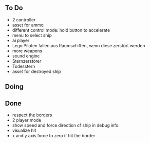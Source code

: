 ## To Do

- 2 controller
- asset for ammo
- different control mode: hold button to accelerate
- menu to select ship
- ai player
- Lego Piloten fallen aus Raumschiffen, wenn diese zerstört werden
- more weapons
- sound engine
- Sternzerstörer
- Todesstern
- asset for destroyed ship

## Doing


## Done

- respect the borders
- 2 player mode
- show speed and force direction of ship in debug info
- visualize hit
- x and y axis force to zero if hit the border

